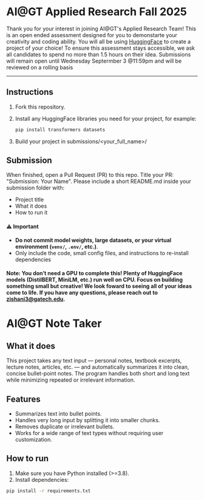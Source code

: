 # AI@GT Applied Research Fall 2025
Thank you for your interest in joining AI@GT's Applied Research Team! This is an open ended assessment designed for you to demonstarte your creativity and coding ability. You will all be using [HuggingFace](https://huggingface.co/) to create a project of your choice! To ensure this assessment stays accessible, we ask all candidates to spend no more than 1.5 hours on their idea. Submissions will remain open until Wednesday Septermber 3 @11:59pm and will be reviewed on a rolling basis  

---

##  Instructions
1. Fork this repository.  
2. Install any HuggingFace libraries you need for your project, for example:

   ```bash
   pip install transformers datasets
   
3. Build your project in submissions/<your_full_name>/

## Submission
When finished, open a Pull Request (PR) to this repo. Title your PR: "Submission: Your Name". Please include a short README.md inside your submission folder with:
- Project title
- What it does
- How to run it

#### ⚠️ Important
- **Do not commit model weights, large datasets, or your virtual environment (`venv/`, `.env/`, etc.)**.  
- Only include the code, small config files, and instructions to re-install dependencies

#### Note: You don’t need a GPU to complete this! Plenty of HuggingFace models (DistilBERT, MiniLM, etc.) run well on CPU. Focus on building something small but creative! We look foward to seeing all of your ideas come to life. If you have any questions, please reach out to zishani3@gatech.edu.  

# AI@GT Note Taker

## What it does
This project takes any text input — personal notes, textbook excerpts, lecture notes, articles, etc. — and automatically summarizes it into clean, concise bullet-point notes. The program handles both short and long text while minimizing repeated or irrelevant information.

## Features
- Summarizes text into bullet points.
- Handles very long input by splitting it into smaller chunks.
- Removes duplicate or irrelevant bullets.
- Works for a wide range of text types without requiring user customization.

## How to run
1. Make sure you have Python installed (>=3.8).
2. Install dependencies:

```bash
pip install -r requirements.txt

